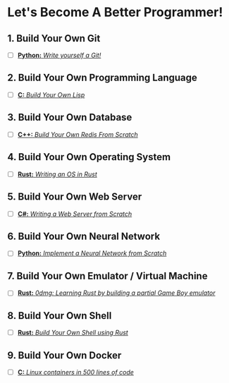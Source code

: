 # Let's Become A Better Programmer!

## 1. Build Your Own Git
- [ ] [**Python:** *Write yourself a Git!*](https://wyag.thb.lt/)

## 2. Build Your Own Programming Language
- [ ] [**C:** *Build Your Own Lisp*](http://www.buildyourownlisp.com/)

## 3. Build Your Own Database
- [ ] [**C++:** *Build Your Own Redis From Scratch*](https://build-your-own.org/redis/)

## 4. Build Your Own Operating System
- [ ] [**Rust:** *Writing an OS in Rust*](https://os.phil-opp.com/)

## 5. Build Your Own Web Server
- [ ] [**C#:** *Writing a Web Server from Scratch*](https://www.codeproject.com/Articles/859108/Writing-a-Web-Server-from-Scratch)

## 6. Build Your Own Neural Network
- [ ] [**Python:** *Implement a Neural Network from Scratch*](https://victorzhou.com/blog/intro-to-neural-networks/)

## 7. Build Your Own Emulator / Virtual Machine
- [ ] [**Rust:** *0dmg: Learning Rust by building a partial Game Boy emulator*](https://jeremybanks.github.io/0dmg/)

## 8. Build Your Own Shell
- [ ] [**Rust:** *Build Your Own Shell using Rust*](https://www.joshmcguigan.com/blog/build-your-own-shell-rust/)

## 9. Build Your Own Docker
- [ ] [**C:** *Linux containers in 500 lines of code*](https://blog.lizzie.io/linux-containers-in-500-loc.html)
